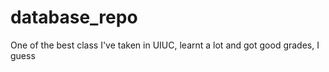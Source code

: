 # database_repo
One of the best class I've taken in UIUC, learnt a lot and got good grades, I guess
